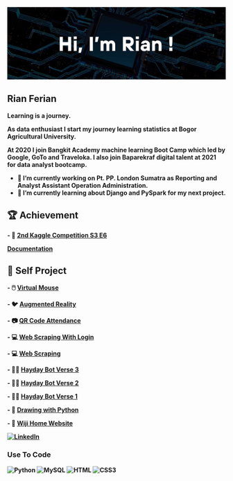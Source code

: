 <img src="https://github.com/RianFerian/rianferian/blob/main/Rian%20Profile.jpg">

## Rian Ferian

<b>Learning is a journey.<b>

As data enthusiast I start my journey learning statistics at Bogor Agricultural University. 

At 2020 I join Bangkit Academy machine learning Boot Camp which led by Google, GoTo and Traveloka. 
I also join Baparekraf digital talent at 2021 for data analyst bootcamp.

- 🔭 I’m currently working on Pt. PP. London Sumatra as Reporting and Analyst Assistant Operation Administration.
- 🌱 I’m currently learning about Django and PySpark for my next project.

## 🏆 Achievement

<p>- 🥈 <strong><a href="https://www.kaggle.com/competitions/playground-series-s3e6/leaderboard?tab=public">2nd Kaggle Competition S3 E6</a></strong></p>
<p><a href="https://www.linkedin.com/posts/rian-ferian_kaggle-s3e6-solution-activity-7034855270157598720-r5Xb?utm_source=share&utm_medium=member_desktop"> Documentation</a></p>

## 🚀 Self Project

<p>- 🖱️ <a href="https://www.linkedin.com/posts/rian-ferian_touchscreen-this-is-touchless-this-project-activity-7151168575196565504-aAFo?utm_source=share&utm_medium=member_desktop"> Virtual Mouse</a></p>
<p>- 🐦 <a href="https://www.linkedin.com/posts/rian-ferian_green-screen-this-is-augmented-reality-activity-7119641655204352000-R_l2?utm_source=share&utm_medium=member_desktop"> Augmented Reality</a></p>
<p>- 📷 <a href="https://www.linkedin.com/posts/rian-ferian_qr-code-for-attendance-in-the-covid-era-activity-7116402296019681280-cPr1?utm_source=share&utm_medium=member_desktop"> QR Code Attendance</a></p>
<p>- 💻 <a href="https://www.linkedin.com/posts/rian-ferian_python-automation-webscraping-activity-7052192434872614912-DRlM?utm_source=share&utm_medium=member_desktop"> Web Scraping With Login</a></p>
<p>- 💻 <a href="https://www.linkedin.com/posts/rian-ferian_python-automation-activity-7006884197764132864--QcY?utm_source=share&utm_medium=member_desktop"> Web Scraping</a></p>
<p>- 🧑‍🌾 <a href="https://www.linkedin.com/posts/rian-ferian_hay-day-automation-with-python-combining-activity-6963091811749834752-tRQp?utm_source=share&utm_medium=member_desktop"> Hayday Bot Verse 3</a></p>
<p>- 🧑‍🌾 <a href="https://www.linkedin.com/posts/rian-ferian_using-the-same-template-matching-concept-activity-6962234098681618432--E4f?utm_source=share&utm_medium=member_desktop"> Hayday Bot Verse 2</a></p>
<p>- 🧑‍🌾 <a href="https://www.linkedin.com/posts/rian-ferian_finished-my-machine-learning-project-developing-activity-6961674548421296129-2Vjo?utm_source=share&utm_medium=member_desktop"> Hayday Bot Verse 1</a></p>
<p>- 🍺 <a href="https://www.linkedin.com/posts/rian-ferian_drawing-with-python-using-pysketch-for-activity-6957595697437130752-t1o3?utm_source=share&utm_medium=member_desktop"> Drawing with Python</a></p>
<p>- 🥕 <a href="https://www.linkedin.com/posts/rian-ferian_html-css-javascript-activity-6955426131067965441-i00l?utm_source=share&utm_medium=member_desktop"> Wiji Home Website</a></p>

[![LinkedIn](https://img.shields.io/badge/linkedin-%230077B5.svg?style=for-the-badge&logo=linkedin&logoColor=white)](https://www.linkedin.com/in/rian-ferian/)

### Use To Code

![Python](https://img.shields.io/badge/-Python-FFE052?style=for-the-badge&logo=Python)
![MySQL](https://img.shields.io/badge/-MySQL-black?style=for-the-badge&logo=mysql)
![HTML](https://img.shields.io/badge/HTML5-E34F26?style=for-the-badge&logo=html5&logoColor=white)
![CSS3](https://img.shields.io/badge/CSS3-1572B6?style=for-the-badge&logo=css3&logoColor=white)

<!--
**RianFerian/rianferian** is a ✨ _special_ ✨ repository because its `README.md` (this file) appears on your GitHub profile.

Here are some ideas to get you started:

- 🔭 I’m currently working on ...
- 🌱 I’m currently learning ...
- 👯 I’m looking to collaborate on ...
- 🤔 I’m looking for help with ...
- 💬 Ask me about ...
- 📫 How to reach me: ...
- 😄 Pronouns: ...
- ⚡ Fun fact: ...
-->
